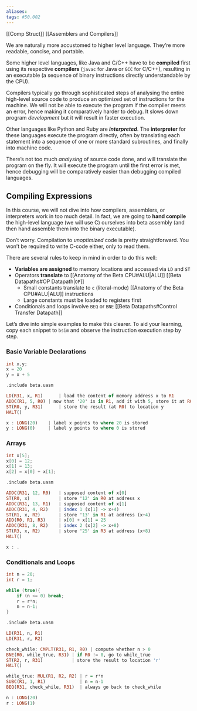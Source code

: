 ```yaml
---
aliases:
tags: #50.002
---
```

[[Comp Struct]]
[[Assemblers and Compilers]]

We are naturally more accustomed to higher level language. They’re more readable, concise, and portable.

Some higher level languages, like Java and C/C++ have to be **compiled** first using its respective **compilers** (`javac` for Java or `GCC` for C/C++), resulting in an executable (a sequence of binary instructions directly understandable by the CPU).

Compilers typically go through sophisticated steps of analysing the entire high-level source code to produce an optimized set of instructions for the machine. We will not be able to execute the program if the compiler meets an error, hence making it comparatively harder to debug. It slows down program _development_ but it will result in faster execution.

Other languages like Python and Ruby are **_interpreted_**. The **interpreter** for these languages execute the program directly, often by translating each statement into a sequence of one or more standard subroutines, and finally into machine code.

There’s not too much _analysing_ of source code done, and will translate the program on the fly. It will execute the program until the first error is met, hence debugging will be comparatively easier than debugging compiled languages.

## Compiling Expressions
In this course, we will not dive into how compilers, assemblers, or interpreters work in too much detail. In fact, we are going to **hand compile** the high-level language (we will use C) ourselves into beta assembly (and then hand assemble them into the binary executable).

Don’t worry. Compilation to _unoptimized_ code is pretty straightforward. You won’t be required to write C-code either, only to read them.

There are several rules to keep in mind in order to do this well:
-  **Variables are assigned** to memory locations and accessed via `LD` and `ST`
-   Operators **translate** to [[Anatomy of the Beta CPU#ALU|ALU]]  [[Beta Datapaths#OP Datapath|`OP`]]
    -   Small constants translate to `c` (literal-mode) [[Anatomy of the Beta CPU#ALU|ALU]] instructions
    -   Large constants must be loaded to registers first
-   Conditionals and loops involve `BEQ` or `BNE` [[Beta Datapaths#Control Transfer Datapath]]

Let’s dive into simple examples to make this clearer.
To aid your learning, copy each snippet to `bsim` and observe the instruction execution step by step.

### Basic Variable Declarations
```C
int x,y;
x = 20
y = x + 5
```
```haskell
.include beta.uasm

LD(R31, x, R1)		| load the content of memory address x to R1
ADDC(R1, 5, R0)	| now that '20' is in R1, add it with 5, store it at R0
ST(R0, y, R31) 		| store the result (at R0) to location y
HALT()

x : LONG(20)	| label x points to where 20 is stored
y : LONG(0)		| label y points to where 0 is stored
```

### Arrays
```c
int x[5];
x[0] = 12; 
x[1] = 13;
x[2] = x[0] + x[1];
```
```haskell
.include beta.uasm

ADDC(R31, 12, R0)	| supposed content of x[0]
ST(R0, x)			| store '12' in R0 at address x
ADDC(R31, 13, R1)	| supposed content of x[1]
ADDC(R31, 4, R2) 	| index 1 (x[1] -> x+4)
ST(R1, x, R2)    	| store '13' in R1 at address (x+4)
ADD(R0, R1, R3) 	| x[0] + x[1] = 25
ADDC(R31, 8, R2) 	| index 2 (x[2] -> x+8)
ST(R3, x, R2) 		| store '25' in R3 at address (x+8)
HALT()

x : .
```
### Conditionals and Loops
```c
int n = 20;
int r = 1;

while (true){
	if (n <= 0) break;
	r = r*n;
	n = n-1;
}
```
```haskell
.include beta.uasm

LD(R31, n, R1)
LD(R31, r, R2) 

check_while: CMPLT(R31, R1, R0)	| compute whether n > 0
BNE(R0, while_true, R31) | if R0 != 0, go to while_true
ST(R2, r, R31)			 | store the result to location 'r'
HALT()

while_true: MUL(R1, R2, R2) | r = r*n
SUBC(R1, 1, R1) 			| n = n-1
BEQ(R31, check_while, R31) 	| always go back to check_while

n : LONG(20)
r : LONG(1)
```

